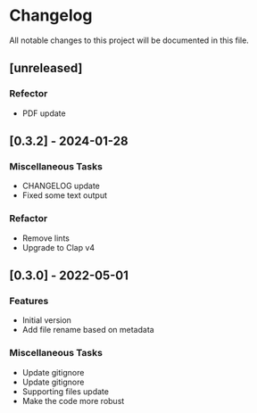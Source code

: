 # Changelog

All notable changes to this project will be documented in this file.

## [unreleased]

### Refector

- PDF update

## [0.3.2] - 2024-01-28

### Miscellaneous Tasks

- CHANGELOG update
- Fixed some text output

### Refactor

- Remove lints
- Upgrade to Clap v4

## [0.3.0] - 2022-05-01

### Features

- Initial version
- Add file rename based on metadata

### Miscellaneous Tasks

- Update gitignore
- Update gitignore
- Supporting files update
- Make the code more robust

<!-- generated by git-cliff -->
